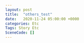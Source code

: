 ```yaml
---
layout: post
title:  "others_test"
date:   2020-11-24 05:00:00 +0000
categories: Etc
Tags: Story Etc
SceneCode: []
---
```

